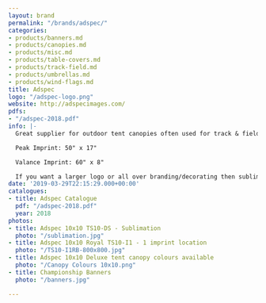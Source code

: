 ```yaml
---
layout: brand
permalink: "/brands/adspec/"
categories:
- products/banners.md
- products/canopies.md
- products/misc.md
- products/table-covers.md
- products/track-field.md
- products/umbrellas.md
- products/wind-flags.md
title: Adspec
logo: "/adspec-logo.png"
website: http://adspecimages.com/
pdfs:
- "/adspec-2018.pdf"
info: |-
  Great supplier for outdoor tent canopies often used for track & field.

  Peak Imprint: 50" x 17"

  Valance Imprint: 60" x 8"

  If you want a larger logo or all over branding/decorating then sublimation is the way to go!
date: '2019-03-29T22:15:29.000+00:00'
catalogues:
- title: Adspec Catalogue
  pdf: "/adspec-2018.pdf"
  year: 2018
photos:
- title: Adspec 10x10 TS10-DS - Sublimation
  photo: "/sublimation.jpg"
- title: Adspec 10x10 Royal TS10-I1 - 1 imprint location
  photo: "/TS10-I1RB-800x800.jpg"
- title: Adspec 10x10 Deluxe tent canopy colours available
  photo: "/Canopy Colours 10x10.png"
- title: Championship Banners
  photo: "/banners.jpg"

---
```

